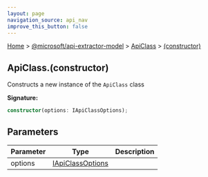 ```yaml
---
layout: page
navigation_source: api_nav
improve_this_button: false
---
```



[Home](./index.md) &gt; [@microsoft/api-extractor-model](./api-extractor-model.md) &gt; [ApiClass](./api-extractor-model.apiclass.md) &gt; [(constructor)](./api-extractor-model.apiclass._constructor_.md)

## ApiClass.(constructor)

Constructs a new instance of the `ApiClass` class

<b>Signature:</b>

```typescript
constructor(options: IApiClassOptions);
```

## Parameters

|  Parameter | Type | Description |
|  --- | --- | --- |
|  options | [IApiClassOptions](./api-extractor-model.iapiclassoptions.md) |  |
